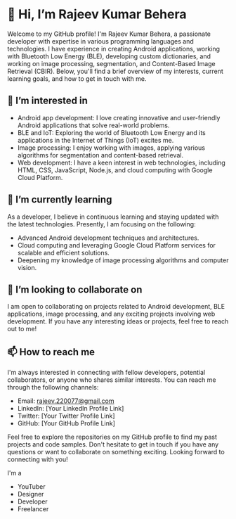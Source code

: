 # 👋 Hi, I’m Rajeev Kumar Behera

Welcome to my GitHub profile! I'm Rajeev Kumar Behera, a passionate developer with expertise in various programming languages and technologies. I have experience in creating Android applications, working with Bluetooth Low Energy (BLE), developing custom dictionaries, and working on image processing, segmentation, and Content-Based Image Retrieval (CBIR). Below, you'll find a brief overview of my interests, current learning goals, and how to get in touch with me.

## 👀 I’m interested in

- Android app development: I love creating innovative and user-friendly Android applications that solve real-world problems.
- BLE and IoT: Exploring the world of Bluetooth Low Energy and its applications in the Internet of Things (IoT) excites me.
- Image processing: I enjoy working with images, applying various algorithms for segmentation and content-based retrieval.
- Web development: I have a keen interest in web technologies, including HTML, CSS, JavaScript, Node.js, and cloud computing with Google Cloud Platform.

## 🌱 I’m currently learning

As a developer, I believe in continuous learning and staying updated with the latest technologies. Presently, I am focusing on the following:

- Advanced Android development techniques and architectures.
- Cloud computing and leveraging Google Cloud Platform services for scalable and efficient solutions.
- Deepening my knowledge of image processing algorithms and computer vision.

## 💞️ I’m looking to collaborate on

I am open to collaborating on projects related to Android development, BLE applications, image processing, and any exciting projects involving web development. If you have any interesting ideas or projects, feel free to reach out to me!

## 📫 How to reach me

I'm always interested in connecting with fellow developers, potential collaborators, or anyone who shares similar interests. You can reach me through the following channels:

- Email: rajeev.220077@gmail.com
- LinkedIn: [Your LinkedIn Profile Link]
- Twitter: [Your Twitter Profile Link]
- GitHub: [Your GitHub Profile Link]

Feel free to explore the repositories on my GitHub profile to find my past projects and code samples. Don't hesitate to get in touch if you have any questions or want to collaborate on something exciting. Looking forward to connecting with you!
    <div class="static-txt">I'm a</div>
    <ul class="dynamic-txts">
      <li><span>YouTuber</span></li>
      <li><span>Designer</span></li>
      <li><span>Developer</span></li>
      <li><span>Freelancer</span></li>
    </ul>
  </div>
</body>
</html>
